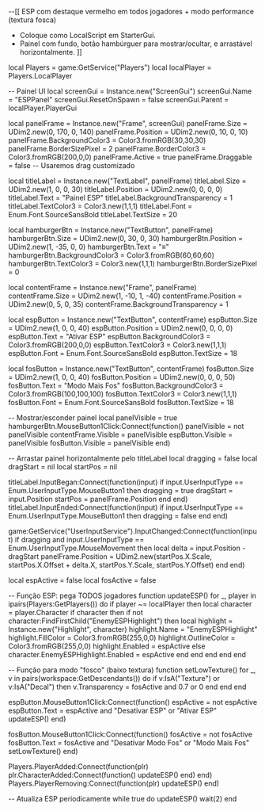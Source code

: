 --[[ 
ESP com destaque vermelho em todos jogadores + modo performance (textura fosca)
- Coloque como LocalScript em StarterGui.
- Painel com fundo, botão hambúrguer para mostrar/ocultar, e arrastável horizontalmente.
]]

local Players = game:GetService("Players")
local localPlayer = Players.LocalPlayer

-- Painel UI
local screenGui = Instance.new("ScreenGui")
screenGui.Name = "ESPPanel"
screenGui.ResetOnSpawn = false
screenGui.Parent = localPlayer.PlayerGui

local panelFrame = Instance.new("Frame", screenGui)
panelFrame.Size = UDim2.new(0, 170, 0, 140)
panelFrame.Position = UDim2.new(0, 10, 0, 10)
panelFrame.BackgroundColor3 = Color3.fromRGB(30,30,30)
panelFrame.BorderSizePixel = 2
panelFrame.BorderColor3 = Color3.fromRGB(200,0,0)
panelFrame.Active = true
panelFrame.Draggable = false -- Usaremos drag customizado

local titleLabel = Instance.new("TextLabel", panelFrame)
titleLabel.Size = UDim2.new(1, 0, 0, 30)
titleLabel.Position = UDim2.new(0, 0, 0, 0)
titleLabel.Text = "Painel ESP"
titleLabel.BackgroundTransparency = 1
titleLabel.TextColor3 = Color3.new(1,1,1)
titleLabel.Font = Enum.Font.SourceSansBold
titleLabel.TextSize = 20

local hamburgerBtn = Instance.new("TextButton", panelFrame)
hamburgerBtn.Size = UDim2.new(0, 30, 0, 30)
hamburgerBtn.Position = UDim2.new(1, -35, 0, 0)
hamburgerBtn.Text = "≡"
hamburgerBtn.BackgroundColor3 = Color3.fromRGB(60,60,60)
hamburgerBtn.TextColor3 = Color3.new(1,1,1)
hamburgerBtn.BorderSizePixel = 0

local contentFrame = Instance.new("Frame", panelFrame)
contentFrame.Size = UDim2.new(1, -10, 1, -40)
contentFrame.Position = UDim2.new(0, 5, 0, 35)
contentFrame.BackgroundTransparency = 1

local espButton = Instance.new("TextButton", contentFrame)
espButton.Size = UDim2.new(1, 0, 0, 40)
espButton.Position = UDim2.new(0, 0, 0, 0)
espButton.Text = "Ativar ESP"
espButton.BackgroundColor3 = Color3.fromRGB(200,0,0)
espButton.TextColor3 = Color3.new(1,1,1)
espButton.Font = Enum.Font.SourceSansBold
espButton.TextSize = 18

local fosButton = Instance.new("TextButton", contentFrame)
fosButton.Size = UDim2.new(1, 0, 0, 40)
fosButton.Position = UDim2.new(0, 0, 0, 50)
fosButton.Text = "Modo Mais Fos"
fosButton.BackgroundColor3 = Color3.fromRGB(100,100,100)
fosButton.TextColor3 = Color3.new(1,1,1)
fosButton.Font = Enum.Font.SourceSansBold
fosButton.TextSize = 18

-- Mostrar/esconder painel
local panelVisible = true
hamburgerBtn.MouseButton1Click:Connect(function()
    panelVisible = not panelVisible
    contentFrame.Visible = panelVisible
    espButton.Visible = panelVisible
    fosButton.Visible = panelVisible
end)

-- Arrastar painel horizontalmente pelo titleLabel
local dragging = false
local dragStart = nil
local startPos = nil

titleLabel.InputBegan:Connect(function(input)
    if input.UserInputType == Enum.UserInputType.MouseButton1 then
        dragging = true
        dragStart = input.Position
        startPos = panelFrame.Position
    end
end)
titleLabel.InputEnded:Connect(function(input)
    if input.UserInputType == Enum.UserInputType.MouseButton1 then
        dragging = false
    end
end)

game:GetService("UserInputService").InputChanged:Connect(function(input)
    if dragging and input.UserInputType == Enum.UserInputType.MouseMovement then
        local delta = input.Position - dragStart
        panelFrame.Position = UDim2.new(startPos.X.Scale, startPos.X.Offset + delta.X, startPos.Y.Scale, startPos.Y.Offset)
    end
end)

local espActive = false
local fosActive = false

-- Função ESP: pega TODOS jogadores
function updateESP()
    for _, player in ipairs(Players:GetPlayers()) do
        if player ~= localPlayer then
            local character = player.Character
            if character then
                if not character:FindFirstChild("EnemyESPHighlight") then
                    local highlight = Instance.new("Highlight", character)
                    highlight.Name = "EnemyESPHighlight"
                    highlight.FillColor = Color3.fromRGB(255,0,0)
                    highlight.OutlineColor = Color3.fromRGB(255,0,0)
                    highlight.Enabled = espActive
                else
                    character.EnemyESPHighlight.Enabled = espActive
                end
            end
        end
    end
end

-- Função para modo "fosco" (baixo textura)
function setLowTexture()
    for _, v in pairs(workspace:GetDescendants()) do
        if v:IsA("Texture") or v:IsA("Decal") then
            v.Transparency = fosActive and 0.7 or 0
        end
    end
end

espButton.MouseButton1Click:Connect(function()
    espActive = not espActive
    espButton.Text = espActive and "Desativar ESP" or "Ativar ESP"
    updateESP()
end)

fosButton.MouseButton1Click:Connect(function()
    fosActive = not fosActive
    fosButton.Text = fosActive and "Desativar Modo Fos" or "Modo Mais Fos"
    setLowTexture()
end)

Players.PlayerAdded:Connect(function(plr)
    plr.CharacterAdded:Connect(function()
        updateESP()
    end)
end)
Players.PlayerRemoving:Connect(function(plr)
    updateESP()
end)

-- Atualiza ESP periodicamente
while true do
    updateESP()
    wait(2)
end
